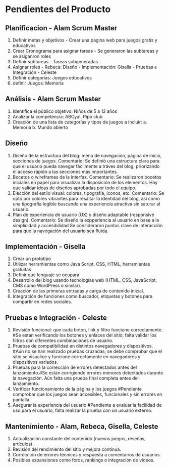 # Pendientes del Producto
## Planificacion -  Alam Scrum Master
1. Definir metas y objetivos - Crear una pagina web para juegos gratis y educativos
2. Crear Cronograma para asignar tareas -  Se generaron las subtareas y se asiganron roles
3. Definir subtareas - Tareas subgeneradas
4. Asignar roles - Rebeca: Diseño - Implementación: Gisella - Pruebas e Integración - Celeste
5. Definir categorias: Juegos educativos
6. definir Juegos: Memoria


## Análisis - Alam Scrum Master
1. Identifica el público objetivo: Niños de 5 a 12 años
2. Analizar la competencia: ABCya!, Pipo club
3. Creación de una lista de categorías y tipos de juegos a incluir:
    a. Memoria
    b. Mundo abierto

## Diseño
1. Diseño de la estructura del blog: menú de navegación, página de inicio, secciones de juegos. 
    Comentario: Se definió una estructura clara para que el usuario pueda navegar fácilmente a tráves del blog, priorizando el acceso rápido a las secciones más importantes.
2. Bocetos o wireframes de la interfaz.
    Comentario: Se realizaron bocetos iniciales en papel para visualizar la disposición de los elementos. Hay que validar ideas de diseños aprobadas por todo el equipo. 
3. Elección del estilo visual: colores, tipografía, íconos, etc.
    Comentario: Se optó por colores vibrantes para resaltar la identidad del blog, así como una tipografía legible buscando una experiencia atractiva sin saturar al usuario.
4. Plan de experiencia de usuario (UX) y diseño adaptable (responsive design).
    Comentario: Se diseño la expperiencia al usuario en base a la simplicidad y accesibilidad Se consideraron puntos clave de interacción para que la navegación del usuario sea fluida.


## Implementación - Gisella
1. Crear un prototipo
2. Utilizar herramientas como Java Script, CSS, HTML, herramientas gratuitas
3. Definir que lenguaje se ocupará
4. Desarrollo del blog usando tecnologías web (HTML, CSS, JavaScript, CMS como WordPress o similar).
5. Creación de las primeras entradas y carga de contenido inicial.
6. Integración de funciones como buscador, etiquetas y botones para compartir en redes sociales.

## Pruebas e Integración - Celeste
1. Revisión funcional: que cada botón, link y filtro funcione correctamente. #Se están verificando los botones y enlaces del sitio; falta validar los filtros con diferentes combinaciones de usuario.
2. Pruebas de compatibilidad en distintos navegadores y dispositivos. #Aún no se han realizado pruebas cruzadas; se debe comprobar que el sitio se visualice y funcione correctamente en navegadores y dispositivos variados.
3. Pruebas para la corrección de errores detectados antes del lanzamiento.#Se están corrigiendo errores menores detectados durante la navegación. Aún falta una prueba final completa antes del lanzamiento.
4. Verificar funcionamiento de la página y los juegos #Pendiente comprobar que los juegos sean accesibles, funcionales y sin errores en pantalla.
5. Asegurar la experiencia del usuario #Pendiente a evaluar la facilidad de uso para el usuario, falta realizar la prueba con un usuario externo.

## Mantenimiento - Alam, Rebeca, Gisella, Celeste
1. Actualización constante del contenido (nuevos juegos, reseñas, artículos).
2. Revisión del rendimiento del sitio y mejora continua.
3. Corrección de errores técnicos y respuesta a comentarios de usuarios.
4. Posibles expansiones como foros, rankings o integración de videos.